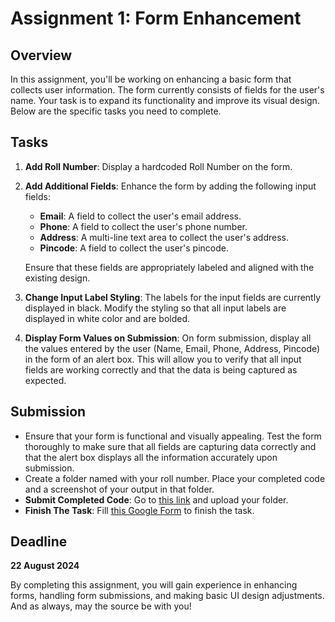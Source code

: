 # Assignment 1: Form Enhancement

## Overview

In this assignment, you'll be working on enhancing a basic form that collects user information. The form currently consists of fields for the user's name. Your task is to expand its functionality and improve its visual design. Below are the specific tasks you need to complete.

## Tasks

1. **Add Roll Number**: Display a hardcoded Roll Number on the form.

2. **Add Additional Fields**: Enhance the form by adding the following input fields:

    - **Email**: A field to collect the user's email address.
    - **Phone**: A field to collect the user's phone number.
    - **Address**: A multi-line text area to collect the user's address.
    - **Pincode**: A field to collect the user's pincode.

    Ensure that these fields are appropriately labeled and aligned with the existing design.

3. **Change Input Label Styling**: The labels for the input fields are currently displayed in black. Modify the styling so that all input labels are displayed in white color and are bolded.

4. **Display Form Values on Submission**: On form submission, display all the values entered by the user (Name, Email, Phone, Address, Pincode) in the form of an alert box. This will allow you to verify that all input fields are working correctly and that the data is being captured as expected.

## Submission

-   Ensure that your form is functional and visually appealing. Test the form thoroughly to make sure that all fields are capturing data correctly and that the alert box displays all the information accurately upon submission.
-   Create a folder named with your roll number. Place your completed code and a screenshot of your output in that folder.
-   **Submit Completed Code**: Go to [this link](https://drive.google.com/drive/folders/13ZtaSoDDzGheYV5kjzrZADt5QJ_6bP_w?usp=drive_link) and upload your folder.
-   **Finish The Task**: Fill [this Google Form](https://forms.gle/A6tJ7J1RpBrA7WQA8) to finish the task.

## Deadline

**22 August 2024**

By completing this assignment, you will gain experience in enhancing forms, handling form submissions, and making basic UI design adjustments. And as always, may the source be with you!
